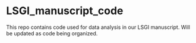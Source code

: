 # LSGI_manuscript_code

This repo contains code used for data analysis in our LSGI manuscript. Will be updated as code being organized.
